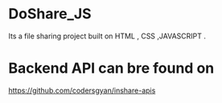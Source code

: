 # DoShare_JS
Its a file sharing project built on HTML , CSS ,JAVASCRIPT .

# Backend API can bre found on
https://github.com/codersgyan/inshare-apis
